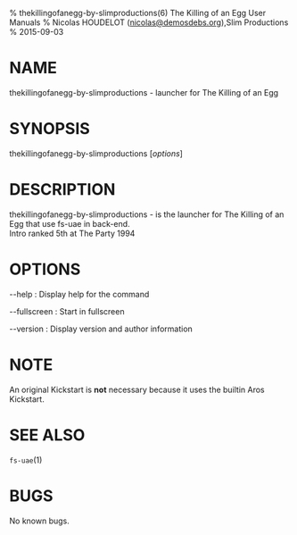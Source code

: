 % thekillingofanegg-by-slimproductions(6) The Killing of an Egg User Manuals
% Nicolas HOUDELOT (nicolas@demosdebs.org),Slim Productions
% 2015-09-03

# NAME
thekillingofanegg-by-slimproductions - launcher for The Killing of an Egg

# SYNOPSIS
thekillingofanegg-by-slimproductions [*options*]

# DESCRIPTION
thekillingofanegg-by-slimproductions - is the launcher for The Killing of an Egg that use fs-uae in back-end.  
Intro ranked 5th at The Party 1994

# OPTIONS
\--help
:   Display help for the command

\--fullscreen
:   Start in fullscreen

\--version
:   Display version and author information

# NOTE
An original Kickstart is **not** necessary because it uses the builtin Aros Kickstart.

# SEE ALSO
`fs-uae`(1)

# BUGS
No known bugs.
